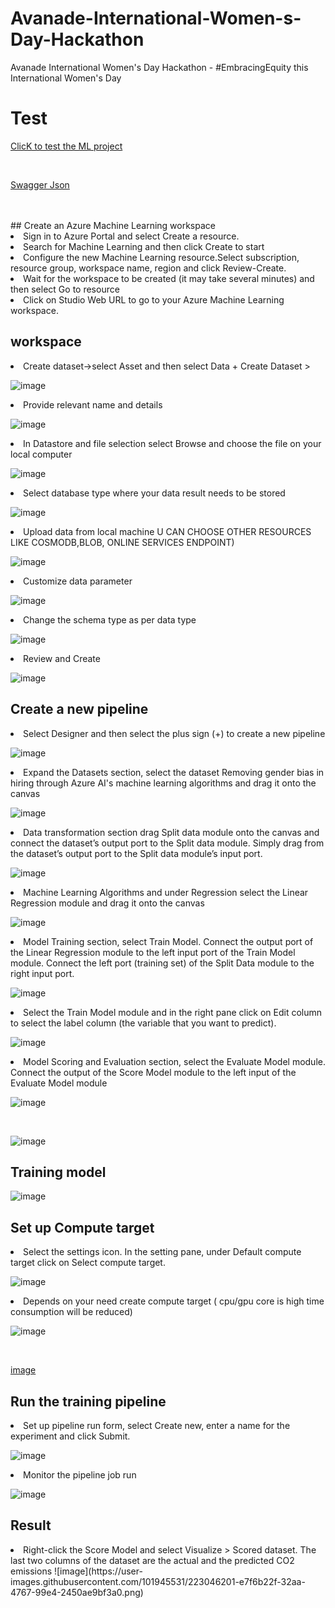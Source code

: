 # Avanade-International-Women-s-Day-Hackathon
Avanade International Women's Day Hackathon - #EmbracingEquity this International Women's Day

# Test 

[ClicK to test the ML project](https://ml.azure.com/experiments/id/e34be1b0-38d6-4026-9370-47d902a60a4a/runs/7189338a-dbf9-408b-ab49-aa558e0139e7?wsid=/subscriptions/63ef8b26-b9c5-487a-9543-8bd28f703592/resourcegroups/Hacktech/providers/Microsoft.MachineLearningServices/workspaces/Hacktech&tid=f6365406-ec6d-449c-a9a1-95f6a70d355d&nsq=runStatus+in+{Completed}#/?graphId=808b800e-47a8-4f71-8845-b5944b16953f&label=carbon+prediction&newGraphId=808b800e-47a8-4f71-8845-b5944b16953f&path=%2Fexperiments%2Fid%2Fe34be1b0-38d6-4026-9370-47d902a60a4a%2Fruns%2F7189338a-dbf9-408b-ab49-aa558e0139e7&runId=7189338a-dbf9-408b-ab49-aa558e0139e7)
  
<br>
  
[Swagger Json](https://eastus2.api.azureml.ms/pipelines/swagger/pipelineendpointsubmit/swagger.json)
  
<br>

<br>
## Create an Azure Machine Learning workspace
<li> Sign in to Azure Portal and select Create a resource.
<li> Search for Machine Learning and then click Create to start
<li> Configure the new Machine Learning resource.Select subscription, resource group, workspace name, region and click Review-Create.
<li> Wait for the workspace to be created (it may take several minutes) and then select Go to resource
<li> Click on Studio Web URL to go to your Azure Machine Learning workspace.
<br>
  
## workspace

<li> Create dataset->select Asset and then select Data + Create Dataset > 
  
![image](https://user-images.githubusercontent.com/101945531/223024145-6a92b181-cd78-4798-8bb5-de9cfcec1012.png)

  
<li> Provide relevant name and details  
  
![image](https://user-images.githubusercontent.com/101945531/223024294-98f5f5ef-bf6b-400d-a573-4bbcecb95801.png)

<li> In Datastore and file selection select Browse and choose the file on your local computer
  
![image](https://user-images.githubusercontent.com/101945531/223024355-8d48a658-33eb-4b2b-a105-8e3d2923fd38.png)


<li>Select database type where your data result needs to be stored
  
![image](https://user-images.githubusercontent.com/101945531/223024395-1a425506-f3cd-4a93-ac8a-239dd3b9bd2b.png)

  
<li>Upload data from local machine U CAN CHOOSE OTHER RESOURCES LIKE COSMODB,BLOB, ONLINE SERVICES ENDPOINT)

![image](https://user-images.githubusercontent.com/101945531/223024455-a70f8bb9-9d2e-442c-bc1a-36a9030089c7.png)

<li>Customize data parameter 
  
![image](https://user-images.githubusercontent.com/101945531/223024542-69d8cc3d-3587-4d87-918b-497c2db34cec.png)
  
<li>Change the schema type as per data type
  
![image](https://user-images.githubusercontent.com/101945531/223024599-5ec819ca-f6e2-425b-b3c2-16bb0eba5f71.png)
 
<li>Review and Create
  
![image](https://user-images.githubusercontent.com/101945531/223024646-7272c988-0c28-4b28-bfcb-6cd4d9cb9649.png)


## Create a new pipeline

<li> Select Designer and then select the plus sign (+) to create a new pipeline
  
 ![image](https://user-images.githubusercontent.com/101945531/222965580-6211f315-e9bc-4af2-8267-9fa1e6752420.png)

<li> Expand the Datasets section, select the dataset Removing gender bias in hiring through Azure AI's machine learning algorithms and drag it onto the canvas  
  
![image](https://user-images.githubusercontent.com/101945531/223024876-4a2fb69b-74d5-400e-a4df-6581edef0ccd.png)

  
<li> Data transformation section drag Split data module onto the canvas and connect the dataset’s output port to the Split data module. Simply drag from the dataset’s output port to the Split data module’s input port.
  
![image](https://user-images.githubusercontent.com/101945531/223025034-499939e6-0851-47b6-85e1-9184b98d9964.png)
  
 <li> Machine Learning Algorithms and under Regression select the Linear Regression module and drag it onto the canvas
   
 ![image](https://user-images.githubusercontent.com/101945531/223025145-2c45a968-1bbb-4bdc-b173-0c9ac7fafa98.png)

   
<li> Model Training section, select Train Model. Connect the output port of the Linear Regression module to the left input port of the Train Model module. Connect the left port (training set) of the Split Data module to the right input port.
  
 ![image](https://user-images.githubusercontent.com/101945531/223025275-822f80b0-6850-4953-8a77-76fcba8e2ea9.png)

  <li> Select the Train Model module and in the right pane click on Edit column to select the label column (the variable that you want to predict).
    
 ![image](https://user-images.githubusercontent.com/101945531/223026095-63579e22-5ea0-4418-b6c4-f980467e2620.png)

<li> Model Scoring and Evaluation section, select the Evaluate Model module. Connect the output of the Score Model module to the left input of the Evaluate Model module
  
![image](https://user-images.githubusercontent.com/101945531/223025504-615579dc-091c-4b87-baf7-0ab8680a825d.png)
  
<br>
  
![image](https://user-images.githubusercontent.com/101945531/223025569-bde733ca-be4f-4d53-b89c-840881f099e2.png)

  ## Training model
  
![image](https://user-images.githubusercontent.com/101945531/223025887-181d496f-156b-412c-a138-f48db96e4977.png)


  
  ## Set up Compute target
  
 <li> Select the settings icon. In the setting pane, under Default compute target click on Select compute target.
 
 ![image](https://user-images.githubusercontent.com/101945531/223026017-d1e53246-3a0e-4003-b18d-19c2c376687f.png)

  
 <li> Depends on your need create compute target ( cpu/gpu core is high time consumption will be reduced)
   
 ![image](https://user-images.githubusercontent.com/101945531/222966152-7911ac81-0dbd-4729-a6d5-e5addaad6a1a.png)
      
<br>
      
 [image](https://user-images.githubusercontent.com/101945531/222966182-4a0f8e54-06b4-4cbc-9ac4-3414193b7e93.png)
   
 ## Run the training pipeline
   
<li> Set up pipeline run form, select Create new, enter a name for the experiment and click Submit. 
  
![image](https://user-images.githubusercontent.com/101945531/223026419-70caa84e-4668-45a8-b69f-2e3abf9e24f6.png)

  
 <li> Monitor the pipeline job run
   
 ![image](https://user-images.githubusercontent.com/101945531/222966287-d4e90865-e788-4bba-870c-419aa7e5a2fb.png)
   
 ## Result 
   
 <li>Right-click the Score Model and select Visualize > Scored dataset. The last two columns of the dataset are the actual and the predicted CO2 emissions
   ![image](https://user-images.githubusercontent.com/101945531/223046201-e7f6b22f-32aa-4767-99e4-2450ae9bf3a0.png)


  
   

     

